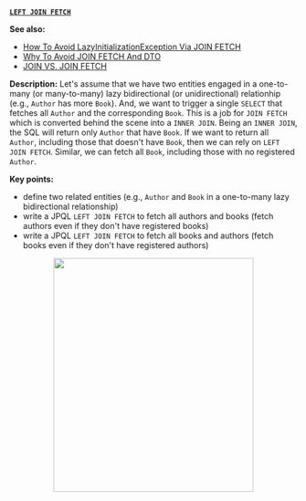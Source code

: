 **[`LEFT JOIN FETCH`](https://github.com/AnghelLeonard/Hibernate-SpringBoot/tree/master/HibernateSpringBootLeftJoinFetch)**

**See also:**
- [How To Avoid LazyInitializationException Via JOIN FETCH](https://github.com/AnghelLeonard/Hibernate-SpringBoot/tree/master/HibernateSpringBootJoinFetch)
- [Why To Avoid JOIN FETCH And DTO](https://github.com/AnghelLeonard/Hibernate-SpringBoot/tree/master/HibernateSpringBootDtoViaJoinFetch)
- [JOIN VS. JOIN FETCH](https://github.com/AnghelLeonard/Hibernate-SpringBoot/tree/master/HibernateSpringBootJoinVSJoinFetch)

**Description:** Let's assume that we have two entities engaged in a one-to-many (or many-to-many) lazy bidirectional (or unidirectional) relationhip (e.g., `Author` has more `Book`). And, we want to trigger a single `SELECT` that fetches all `Author` and the corresponding `Book`. This is a job for `JOIN FETCH` which is converted behind the scene into a `INNER JOIN`. Being an `INNER JOIN`, the SQL will return only `Author` that have `Book`. If we want to return all `Author`, including those that doesn't have `Book`, then we can rely on `LEFT JOIN FETCH`. Similar, we can fetch all `Book`, including those with no registered `Author`.

**Key points:**
- define two related entities (e.g., `Author` and `Book` in a one-to-many lazy bidirectional relationship)
- write a JPQL `LEFT JOIN FETCH` to fetch all authors and books (fetch authors even if they don't have registered books)
- write a JPQL `LEFT JOIN FETCH` to fetch all books and authors (fetch books even if they don't have registered authors)

<a href="https://leanpub.com/java-persistence-performance-illustrated-guide"><p align="center"><img src="https://github.com/AnghelLeonard/Hibernate-SpringBoot/blob/master/Java%20Persistence%20Performance%20Illustrated%20Guide.jpg" height="410" width="350"/></p></a>
